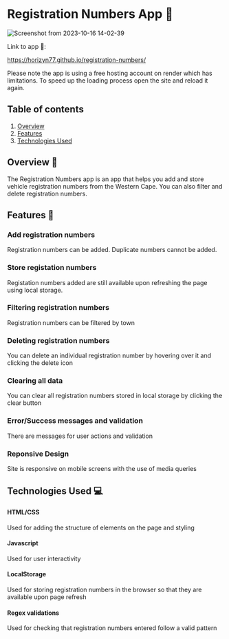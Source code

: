 # Registration Numbers App 🚗

![Screenshot from 2023-10-16 14-02-39](https://github.com/Horizyn77/registration-numbers/assets/116552523/6c7e9a74-5833-4a82-abcb-f72324d3826c)

Link to app 🔗:  

https://horizyn77.github.io/registration-numbers/

Please note the app is using a free hosting account on render which has limitations. To speed up the loading process open the site and reload it again.

## Table of contents

1. [Overview](#overview)
2. [Features](#features)
3. [Technologies Used](#technologies-used)

## Overview 📝<a name="overview"></a>

The Registration Numbers app is an app that helps you add and store vehicle registration numbers from the Western Cape. You can also filter and delete registration numbers.

## Features 🌟<a name="features"></a>

### Add registration numbers
Registration numbers can be added. Duplicate numbers cannot be added.

### Store registation numbers
Registation numbers added are still available upon refreshing the page using local storage.

### Filtering registration numbers
Registration numbers can be filtered by town

### Deleting registration numbers
You can delete an individual registration number by hovering over it and clicking the delete icon

### Clearing all data
You can clear all registration numbers stored in local storage by clicking the clear button

### Error/Success messages and validation
There are messages for user actions and validation

### Reponsive Design
Site is responsive on mobile screens with the use of media queries

## Technologies Used 💻<a name="technologies-used"></a>

#### HTML/CSS
Used for adding the structure of elements on the page and styling
#### Javascript
Used for user interactivity
#### LocalStorage
Used for storing registration numbers in the browser so that they are available upon page refresh
#### Regex validations
Used for checking that registration numbers entered follow a valid pattern
